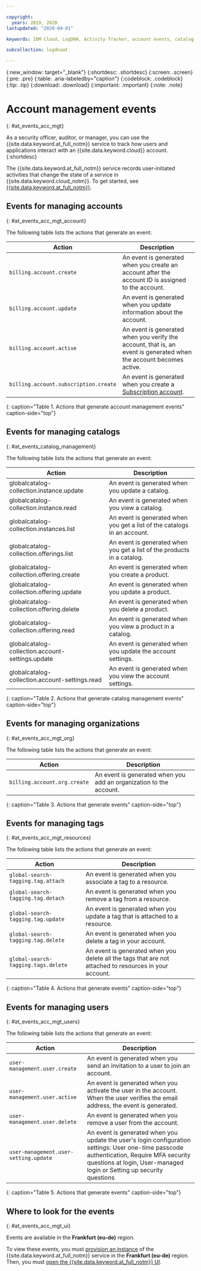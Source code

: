 ```yaml
---

copyright:
  years: 2019, 2020
lastupdated: "2020-04-01"

keywords: IBM Cloud, LogDNA, Activity Tracker, account events, catalog, tags

subcollection: logdnaat

---
```


{:new_window: target="_blank"}
{:shortdesc: .shortdesc}
{:screen: .screen}
{:pre: .pre}
{:table: .aria-labeledby="caption"}
{:codeblock: .codeblock}
{:tip: .tip}
{:download: .download}
{:important: .important}
{:note: .note}

# Account management events  
{: #at_events_acc_mgt}

As a security officer, auditor, or manager, you can use the {{site.data.keyword.at_full_notm}} service to track how users and applications interact with an {{site.data.keyword.cloud}} account. 
{:shortdesc}

The {{site.data.keyword.at_full_notm}} service records user-initiated activities that change the state of a service in {{site.data.keyword.cloud_notm}}. To get started, see [{{site.data.keyword.at_full_notm}}](/docs/services/Activity-Tracker-with-LogDNA?topic=logdnaat-getting-started#getting-started). 



## Events for managing accounts
{: #at_events_acc_mgt_account}

The following table lists the actions that generate an event:

| Action                               | Description |
|--------------------------------------|-------------|
| `billing.account.create`             | An event is generated when you create an account after the account ID is assigned to the account. |
| `billing.account.update`             | An event is generated when you update information about the account.  |
| `billing.account.active`             | An event is generated when you verify the account, that is, an event is generated when the account becomes active. |
| `billing.account.subscription.create` | An event is generated when you create a <a href="/docs/account?topic=account-accounts#subscription-account">Subscription account</a>. |
{: caption="Table 1. Actions that generate account management events" caption-side="top"} 

## Events for managing catalogs
{: #at_events_catalog_management}

The following table lists the actions that generate an event:

| Action                                           | Description                                                           | 
|--------------------------------------------------|-----------------------------------------------------------------------|
| globalcatalog-collection.instance.update         | An event is generated when you update a catalog.          |
| globalcatalog-collection.instance.read           | An event is generated when you view a catalog.            | 
| globalcatalog-collection.instances.list           | An event is generated when you get a list of the catalogs in an account.           | 
| globalcatalog-collection.offerings.list         |  An event is generated when you get a list of the products in a catalog.          |
| globalcatalog-collection.offering.create         | An event is generated when you create a product.          |
| globalcatalog-collection.offering.update         | An event is generated when you update a product.          |
| globalcatalog-collection.offering.delete         | An event is generated when you delete a product.          |
| globalcatalog-collection.offering.read           | An event is generated when you view a product in a catalog.            |
| globalcatalog-collection.account-settings.update | An event is generated when you update the account settings. |
| globalcatalog-collection.account-settings.read   | An event is generated when you view the account settings.   | 
{: caption="Table 2. Actions that generate catalog management events" caption-side="top"}


## Events for managing organizations
{: #at_events_acc_mgt_org}

The following table lists the actions that generate an event:

| Action                               | Description |
|--------------------------------------|-------------|
| `billing.account.org.create`         | An event is generated when you add an organization to the account. |
{: caption="Table 3. Actions that generate events" caption-side="top"} 


## Events for managing tags
{: #at_events_acc_mgt_resources}

The following table lists the actions that generate an event:

| Action                                          | Description |
|-------------------------------------------------|-------------|
| `global-search-tagging.tag.attach`              | An event is generated when you associate a tag to a resource. |
| `global-search-tagging.tag.detach`              | An event is generated when you remove a tag from a resource.  |
| `global-search-tagging.tag.update`              | An event is generated when you update a tag that is attached to a resource.  |
| `global-search-tagging.tag.delete`              | An event is generated when you delete a tag in your account.  |
| `global-search-tagging.tags.delete`             | An event is generated when you delete all the tags that are not attached to resources in your account.  |
{: caption="Table 4. Actions that generate events" caption-side="top"} 


## Events for managing users
{: #at_events_acc_mgt_users}

The following table lists the actions that generate an event:

| Action                               | Description |
|--------------------------------------|-------------|
| `user-management.user.create`        | An event is generated when you send an invitation to a user to join an account. |
| `user-management.user.active`        | An event is generated when you activate the user in the account. When the user verifies the email address, the event is generated. |
| `user-management.user.delete`        | An event is generated when you remove a user from the account. |
| `user-management.user-setting.update` | An event is generated when you update the user's login configuration settings: User one-time passcode authentication, Require MFA security questions at login, User-managed login or Setting up security questions |
{: caption="Table 5. Actions that generate events" caption-side="top"} 


## Where to look for the events
{: #at_events_acc_mgt_ui}

Events are available in the **Frankfurt (eu-de)** region. 

To view these events, you must [provision an instance](/docs/services/Activity-Tracker-with-LogDNA?topic=logdnaat-provision#provision) of the {{site.data.keyword.at_full_notm}} service in the **Frankfurt (eu-de)** region. Then, you must [open the {{site.data.keyword.at_full_notm}} UI](/docs/services/Activity-Tracker-with-LogDNA?topic=logdnaat-launch#launch_step2). 





